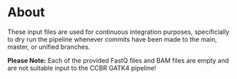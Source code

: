 # About

These input files are used for continuous integration purposes, specificially to dry run the pipeline whenever commits have been made to the main, master, or unified branches.

**Please Note:** Each of the provided FastQ files and BAM files are empty and are not suitable input to the CCBR GATK4 pipeline!
